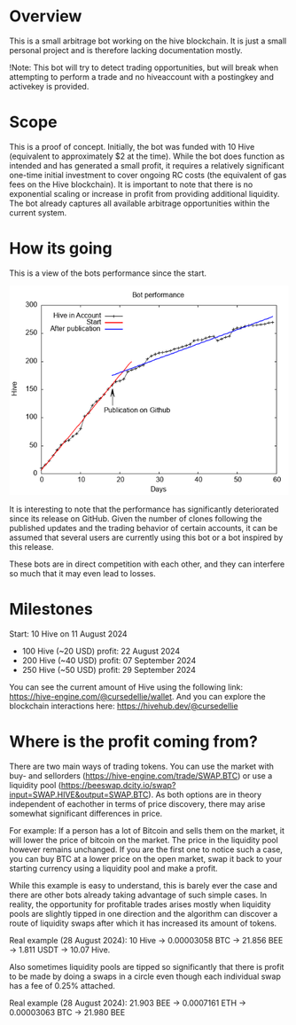 # Overview
This is a small arbitrage bot working on the hive blockchain. It is just a small personal project and is therefore lacking documentation mostly.

!Note: This bot will try to detect trading opportunities, but will break when attempting to perform a trade and no hiveaccount with a postingkey and activekey is provided.

# Scope
This is a proof of concept. Initially, the bot was funded with 10 Hive (equivalent to approximately $2 at the time). While the bot does function as intended and has generated a small profit, it requires a relatively significant one-time initial investment to cover ongoing RC costs (the equivalent of gas fees on the Hive blockchain). It is important to note that there is no exponential scaling or increase in profit from providing additional liquidity. The bot already captures all available arbitrage opportunities within the current system.

# How its going

This is a view of the bots performance since the start.

![Arbitrage Performance](plot/plot.png)

It is interesting to note that the performance has significantly deteriorated since its release on GitHub. Given the number of clones following the published updates and the trading behavior of certain accounts, it can be assumed that several users are currently using this bot or a bot inspired by this release.

These bots are in direct competition with each other, and they can interfere so much that it may even lead to losses.

# Milestones
Start: 10 Hive on 11 August 2024
- 100 Hive (~20 USD) profit: 22 August 2024
- 200 Hive (~40 USD) profit: 07 September 2024
- 250 Hive (~50 USD) profit: 29 September 2024

You can see the current amount of Hive using the following link: https://hive-engine.com/@cursedellie/wallet.
And you can explore the blockchain interactions here: https://hivehub.dev/@cursedellie

# Where is the profit coming from?
There are two main ways of trading tokens. You can use the market with buy- and sellorders (https://hive-engine.com/trade/SWAP.BTC) or use a liquidity pool (https://beeswap.dcity.io/swap?input=SWAP.HIVE&output=SWAP.BTC). As both options are in theory independent of eachother in terms of price discovery, there may arise somewhat significant differences in price.

For example: If a person has a lot of Bitcoin and sells them on the market, it will lower the price of bitcoin on the market. The price in the liquidity pool however remains unchanged. If you are the first one to notice such a case, you can buy BTC at a lower price on the open market, swap it back to your starting currency using a liquidity pool and make a profit.

While this example is easy to understand, this is barely ever the case and there are other bots already taking advantage of such simple cases. In reality, the opportunity for profitable trades arises mostly when liquidity pools are slightly tipped in one direction and the algorithm can discover a route of liquidity swaps after which it has increased its amount of tokens.

Real example (28 August 2024): 10 Hive -> 0.00003058 BTC -> 21.856 BEE -> 1.811 USDT -> 10.07 Hive.

Also sometimes liquidity pools are tipped so significantly that there is profit to be made by doing a swaps in a circle even though each individual swap has a fee of 0.25% attached.

Real example (28 August 2024): 21.903 BEE -> 0.0007161 ETH -> 0.00003063 BTC -> 21.980 BEE